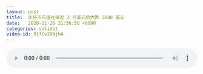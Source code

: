 ```yaml
---
layout: post
title:  比特币币值在接近 2 万美元后大跌 3000 美元
date:   2020-11-26 21:36:58 +0800
categories: solidot
video-id: 91fCv29NjhA
---
```


<audio id="youtube" style="width: 100%;" video-id="91fCv29NjhA" controls></audio>

<script async type="text/javascript" src="/audio.js"></script>

